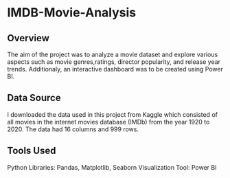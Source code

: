 # IMDB-Movie-Analysis
## Overview
The aim of the project was to analyze a movie dataset and explore various aspects such as movie genres,ratings, director popularity, and release year trends. Additionaly, an interactive dashboard was to be created using Power BI.
## Data Source
I downloaded the data used in this project from Kaggle which consisted of all movies in the internet movies database (IMDb) from the year 1920 to 2020. The data had 16 columns and 999 rows.
## Tools Used
Python Libraries: Pandas, Matplotlib, Seaborn
Visualization Tool: Power BI
